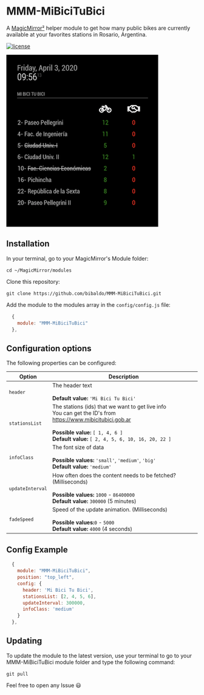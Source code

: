 # MMM-MiBiciTuBici
A [MagicMirror²](https://magicmirror.builders) helper module to get how many public bikes are currently available at your favorites stations in Rosario, Argentina.

[![license](https://img.shields.io/github/license/mashape/apistatus.svg)](https://raw.githubusercontent.com/bibaldo/MMM-MiBiciTuBici/master/LICENSE)

![Example](.github/example.png)

## Installation

In your terminal, go to your MagicMirror's Module folder:
````
cd ~/MagicMirror/modules
````

Clone this repository:
````
git clone https://github.com/bibaldo/MMM-MiBiciTuBici.git
````

Add the module to the modules array in the `config/config.js` file:
````javascript
  {
    module: "MMM-MiBiciTuBici"
  },
````

## Configuration options

The following properties can be configured:

| Option                       | Description
| ---------------------------- | -----------
| `header`                     | The header text <br><br> **Default value:** `'Mi Bici Tu Bici'`
| `stationsList`               | The stations (ids) that we want to get live info <br> You can get the ID's from https://www.mibicitubici.gob.ar <br><br> **Possible value:** `[ 1, 4, 6 ]` <br> **Default value:** `[ 2, 4, 5, 6, 10, 16, 20, 22 ]`
| `infoClass`                  | The font size of data <br><br> **Possible values:** `'small'`, `'medium'`, `'big'` <br> **Default value:** `'medium'`
| `updateInterval`             | How often does the content needs to be fetched? (Milliseconds) <br><br> **Possible values:** `1000` - `86400000` <br> **Default value:** `300000` (5 minutes)
| `fadeSpeed`      | Speed of the update animation. (Milliseconds) <br><br> **Possible values:**`0` - `5000` <br> **Default value:** `4000` (4 seconds)

## Config Example

````javascript
  {
    module: "MMM-MiBiciTuBici",
    position: "top_left",
    config: {
      header: 'Mi Bici Tu Bici',
      stationsList: [2, 4, 5, 6],
      updateInterval: 300000,
      infoClass: 'medium'
    }
  },
````

## Updating

To update the module to the latest version, use your terminal to go to your MMM-MiBiciTuBici module folder and type the following command:

````
git pull
```` 

Feel free to open any Issue :smiley: